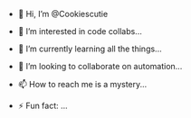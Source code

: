 - 👋 Hi, I’m @Cookiescutie
- 👀 I’m interested in code collabs...
- 🌱 I’m currently learning all the things...
- 💞️ I’m looking to collaborate on automation...
- 📫 How to reach me is a mystery...
  
- ⚡ Fun fact:  ...

<!---
Cookiescutie/Cookiescutie is a ✨ special ✨ repository because its `README.md` (this file) appears on your GitHub profile.
You can click the Preview link to take a look at your changes.
--->
